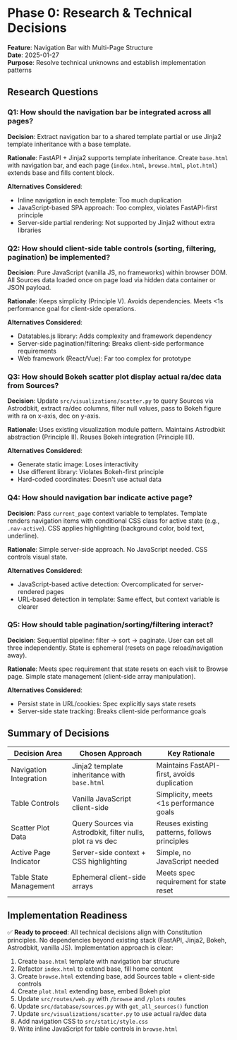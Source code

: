 # Phase 0: Research & Technical Decisions

**Feature**: Navigation Bar with Multi-Page Structure  
**Date**: 2025-01-27  
**Purpose**: Resolve technical unknowns and establish implementation patterns

## Research Questions

### Q1: How should the navigation bar be integrated across all pages?

**Decision**: Extract navigation bar to a shared template partial or use Jinja2 template inheritance with a base template.

**Rationale**: FastAPI + Jinja2 supports template inheritance. Create `base.html` with navigation bar, and each page (`index.html`, `browse.html`, `plot.html`) extends base and fills content block.

**Alternatives Considered**: 
- Inline navigation in each template: Too much duplication
- JavaScript-based SPA approach: Too complex, violates FastAPI-first principle
- Server-side partial rendering: Not supported by Jinja2 without extra libraries

### Q2: How should client-side table controls (sorting, filtering, pagination) be implemented?

**Decision**: Pure JavaScript (vanilla JS, no frameworks) within browser DOM. All Sources data loaded once on page load via hidden data container or JSON payload.

**Rationale**: Keeps simplicity (Principle V). Avoids dependencies. Meets <1s performance goal for client-side operations.

**Alternatives Considered**:
- Datatables.js library: Adds complexity and framework dependency
- Server-side pagination/filtering: Breaks client-side performance requirements
- Web framework (React/Vue): Far too complex for prototype

### Q3: How should Bokeh scatter plot display actual ra/dec data from Sources?

**Decision**: Update `src/visualizations/scatter.py` to query Sources via Astrodbkit, extract ra/dec columns, filter null values, pass to Bokeh figure with ra on x-axis, dec on y-axis.

**Rationale**: Uses existing visualization module pattern. Maintains Astrodbkit abstraction (Principle II). Reuses Bokeh integration (Principle III).

**Alternatives Considered**:
- Generate static image: Loses interactivity
- Use different library: Violates Bokeh-first principle
- Hard-coded coordinates: Doesn't use actual data

### Q4: How should navigation bar indicate active page?

**Decision**: Pass `current_page` context variable to templates. Template renders navigation items with conditional CSS class for active state (e.g., `.nav-active`). CSS applies highlighting (background color, bold text, underline).

**Rationale**: Simple server-side approach. No JavaScript needed. CSS controls visual state.

**Alternatives Considered**:
- JavaScript-based active detection: Overcomplicated for server-rendered pages
- URL-based detection in template: Same effect, but context variable is clearer

### Q5: How should table pagination/sorting/filtering interact?

**Decision**: Sequential pipeline: filter → sort → paginate. User can set all three independently. State is ephemeral (resets on page reload/navigation away).

**Rationale**: Meets spec requirement that state resets on each visit to Browse page. Simple state management (client-side array manipulation).

**Alternatives Considered**:
- Persist state in URL/cookies: Spec explicitly says state resets
- Server-side state tracking: Breaks client-side performance goals

## Summary of Decisions

| Decision Area | Chosen Approach | Key Rationale |
|--------------|----------------|---------------|
| Navigation Integration | Jinja2 template inheritance with `base.html` | Maintains FastAPI-first, avoids duplication |
| Table Controls | Vanilla JavaScript client-side | Simplicity, meets <1s performance goals |
| Scatter Plot Data | Query Sources via Astrodbkit, filter nulls, plot ra vs dec | Reuses existing patterns, follows principles |
| Active Page Indicator | Server-side context + CSS highlighting | Simple, no JavaScript needed |
| Table State Management | Ephemeral client-side arrays | Meets spec requirement for state reset |

## Implementation Readiness

✅ **Ready to proceed**: All technical decisions align with Constitution principles. No dependencies beyond existing stack (FastAPI, Jinja2, Bokeh, Astrodbkit, vanilla JS). Implementation approach is clear:

1. Create `base.html` template with navigation bar structure
2. Refactor `index.html` to extend base, fill home content
3. Create `browse.html` extending base, add Sources table + client-side controls
4. Create `plot.html` extending base, embed Bokeh plot
5. Update `src/routes/web.py` with `/browse` and `/plots` routes
6. Update `src/database/sources.py` with `get_all_sources()` function
7. Update `src/visualizations/scatter.py` to use actual ra/dec data
8. Add navigation CSS to `src/static/style.css`
9. Write inline JavaScript for table controls in `browse.html`


